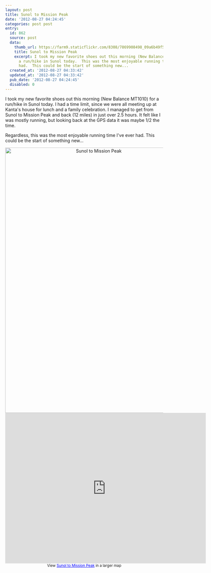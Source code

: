 ```yaml
---
layout: post
title: Sunol to Mission Peak
date: '2012-08-27 04:24:45'
categories: post post
entry:
  id: 862
  source: post
  data:
    thumb_url: https://farm9.staticflickr.com/8308/7869908498_09a6b49f5b_q.jpg
    title: Sunol to Mission Peak
    excerpt: I took my new favorite shoes out this morning (New Balance MT1010) for
      a run/hike in Sunol today.  This was the most enjoyable running time I've ever
      had.  This could be the start of something new...
  created_at: '2012-08-27 04:33:42'
  updated_at: '2012-08-27 04:33:42'
  pub_date: '2012-08-27 04:24:45'
  disabled: 0
---
```

I took my new favorite shoes out this morning (New Balance MT1010) for a run/hike in Sunol today.  I had a time limit, since we were all meeting up at Kanta's house for lunch and a family celebration.  I managed to get from Sunol to Mission Peak and back (12 miles) in just over 2.5 hours.  It felt like I was mostly running, but looking back at the GPS data it was maybe 1/2 the time.  

Regardless, this was the most enjoyable running time I've ever had.  This could be the start of something new...

<div style="text-align: center;">
<a href="http://www.flickr.com/photos/thenobot/7869908498/" title="Sunol to Mission Peak by thenobot, on Flickr"><img src="https://farm9.staticflickr.com/8308/7869908498_888f11cfb3_o.png" width="581" height="846" alt="Sunol to Mission Peak"></a>

<iframe width="640" height="480" frameborder="0" scrolling="no" marginheight="0" marginwidth="0" src="https://maps.google.com/maps/ms?msa=0&amp;msid=204175310944031498999.0004c837b6528ffd0f016&amp;ie=UTF8&amp;t=p&amp;ll=37.514628,-121.857262&amp;spn=0.032679,0.054932&amp;z=14&amp;output=embed"></iframe><br /><small>View <a href="https://maps.google.com/maps/ms?msa=0&amp;msid=204175310944031498999.0004c837b6528ffd0f016&amp;ie=UTF8&amp;t=p&amp;ll=37.514628,-121.857262&amp;spn=0.032679,0.054932&amp;z=14&amp;source=embed" style="color:#0000FF;text-align:left">Sunol to Mission Peak</a> in a larger map</small>
</div>
